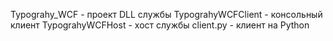 Typograhy_WCF - проект DLL службы
TypograhyWCFClient - консольный клиент
TypograhyWCFHost - хост службы
client.py - клиент на Python